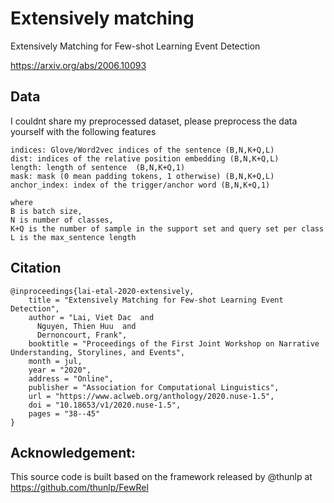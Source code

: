 # Extensively matching

Extensively Matching for Few-shot Learning Event Detection

https://arxiv.org/abs/2006.10093


## Data

I couldnt share my preprocessed dataset, please preprocess the data yourself with the following features

```
indices: Glove/Word2vec indices of the sentence (B,N,K+Q,L)
dist: indices of the relative position embedding (B,N,K+Q,L)
length: length of sentence  (B,N,K+Q,1)
mask: mask (0 mean padding tokens, 1 otherwise) (B,N,K+Q,L)
anchor_index: index of the trigger/anchor word (B,N,K+Q,1)

where 
B is batch size, 
N is number of classes, 
K+Q is the number of sample in the support set and query set per class
L is the max_sentence length
```

## Citation

```
@inproceedings{lai-etal-2020-extensively,
    title = "Extensively Matching for Few-shot Learning Event Detection",
    author = "Lai, Viet Dac  and
      Nguyen, Thien Huu  and
      Dernoncourt, Frank",
    booktitle = "Proceedings of the First Joint Workshop on Narrative Understanding, Storylines, and Events",
    month = jul,
    year = "2020",
    address = "Online",
    publisher = "Association for Computational Linguistics",
    url = "https://www.aclweb.org/anthology/2020.nuse-1.5",
    doi = "10.18653/v1/2020.nuse-1.5",
    pages = "38--45"
}
```

## Acknowledgement:

This source code is built based on the framework released by @thunlp at https://github.com/thunlp/FewRel


